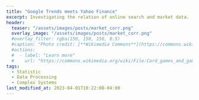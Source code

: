 ```yaml
---
title: "Google Trends meets Yahoo Finance"
excerpt: Investigating the relation of online search and market data.
header:
  teaser: "/assets/images/posts/market_corr.png"
  overlay_image: "/assets/images/posts/market_corr.png"
  #overlay_filter: rgba(150, 150, 150, 0.5)
  #caption: "Photo credit: [**Wikimedia Commons**](https://commons.wikimedia.org/wiki/)"
  #actions:
  #  - label: "Learn more"
  #    url: "https://commons.wikimedia.org/wiki/File:Card_games_and_game_tokens_01.jpg"
tags:
  - Statistic
  - Data Processing
  - Complex Systems
last_modified_at: 2023-04-01T10:22:00-04:00
---
```


<style>
iframe{height:2070px !important;}
</style>

<script src="https://emgithub.com/embed-v2.js?target=https%3A%2F%2Fgithub.com%2FDiGyt%2Fsnippets%2Fblob%2Fmaster%2Fmarket_corr.ipynb&style=default&type=ipynb&showBorder=on&showLineNumbers=on&showFileMeta=on&showFullPath=on&showCopy=on"></script>

<!--   style="width:100%; height:300px;"   https://github.com/yusanshi/embed-like-gist This is a beautiful way of embedding stuff directly from github
<script src="https://emgithub.com/embed.js?target=https%3A%2F%2Fgithub.com%2FDiGyt%2Fcateye%2Fblob%2Fmain%2Fexample_minimal_use.ipynb&style=github&showBorder=on&showLineNumbers=on&showFileMeta=on&showCopy=on"></script>-->
